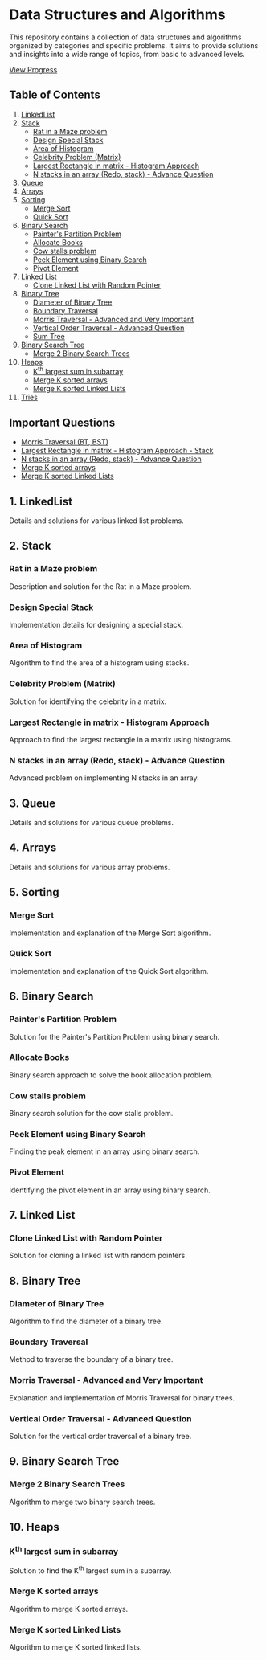 # Data Structures and Algorithms

This repository contains a collection of data structures and algorithms organized by categories and specific problems. It aims to provide solutions and insights into a wide range of topics, from basic to advanced levels.

<a href="https://docs.google.com/spreadsheets/d/1HBIi-CXJ81h29jABD4nxjuTuohppMX3bxhoOIP5uvnQ/edit?usp=sharing">View Progress</a>

## Table of Contents

1. [LinkedList](#1-linkedlist)
2. [Stack](#2-stack)
   - [Rat in a Maze problem](#rat-in-a-maze-problem)
   - [Design Special Stack](#design-special-stack)
   - [Area of Histogram](#area-of-histogram)
   - [Celebrity Problem (Matrix)](#celebrity-problem-matrix)
   - [Largest Rectangle in matrix - Histogram Approach](#largest-rectangle-in-matrix---histogram-approach)
   - [N stacks in an array (Redo, stack) - Advance Question](#n-stacks-in-an-array-redo-stack---advance-question)
3. [Queue](#3-queue)
4. [Arrays](#4-arrays)
5. [Sorting](#5-sorting)
   - [Merge Sort](#merge-sort)
   - [Quick Sort](#quick-sort)
6. [Binary Search](#6-binary-search)
   - [Painter's Partition Problem](#painters-partition-problem)
   - [Allocate Books](#allocate-books)
   - [Cow stalls problem](#cow-stalls-problem)
   - [Peek Element using Binary Search](#peek-element-using-binary-search)
   - [Pivot Element](#pivot-element)
7. [Linked List](#7-linked-list)
   - [Clone Linked List with Random Pointer](#clone-linked-list-with-random-pointer)
8. [Binary Tree](#8-binary-tree)
   - [Diameter of Binary Tree](#diameter-of-binary-tree)
   - [Boundary Traversal](#boundary-traversal)
   - [Morris Traversal - Advanced and Very Important](#morris-traversal---advanced-and-very-important)
   - [Vertical Order Traversal - Advanced Question](#vertical-order-traversal---advanced-question)
   - [Sum Tree]()
9. [Binary Search Tree](#9-binary-search-tree)
   - [Merge 2 Binary Search Trees](#merge-2-binary-search-trees)
10. [Heaps](#10-heaps)
    - [K<sup>th</sup> largest sum in subarray](#kth-largest-sum-in-subarray)
    - [Merge K sorted arrays](#merge-k-sorted-arrays)
    - [Merge K sorted Linked Lists](#merge-k-sorted-linked-lists)
11. [Tries](#11-tries)

## Important Questions

- [Morris Traversal (BT, BST)](#morris-traversal---advanced-and-very-important)
- [Largest Rectangle in matrix - Histogram Approach - Stack](#largest-rectangle-in-matrix---histogram-approach)
- [N stacks in an array (Redo, stack) - Advance Question](#n-stacks-in-an-array-redo-stack---advance-question)
- [Merge K sorted arrays](#merge-k-sorted-arrays)
- [Merge K sorted Linked Lists](#merge-k-sorted-linked-lists)

## 1. LinkedList

Details and solutions for various linked list problems.

## 2. Stack

### Rat in a Maze problem

Description and solution for the Rat in a Maze problem.

### Design Special Stack

Implementation details for designing a special stack.

### Area of Histogram

Algorithm to find the area of a histogram using stacks.

### Celebrity Problem (Matrix)

Solution for identifying the celebrity in a matrix.

### Largest Rectangle in matrix - Histogram Approach

Approach to find the largest rectangle in a matrix using histograms.

### N stacks in an array (Redo, stack) - Advance Question

Advanced problem on implementing N stacks in an array.

## 3. Queue

Details and solutions for various queue problems.

## 4. Arrays

Details and solutions for various array problems.

## 5. Sorting

### Merge Sort

Implementation and explanation of the Merge Sort algorithm.

### Quick Sort

Implementation and explanation of the Quick Sort algorithm.

## 6. Binary Search

### Painter's Partition Problem

Solution for the Painter's Partition Problem using binary search.

### Allocate Books

Binary search approach to solve the book allocation problem.

### Cow stalls problem

Binary search solution for the cow stalls problem.

### Peek Element using Binary Search

Finding the peak element in an array using binary search.

### Pivot Element

Identifying the pivot element in an array using binary search.

## 7. Linked List

### Clone Linked List with Random Pointer

Solution for cloning a linked list with random pointers.

## 8. Binary Tree

### Diameter of Binary Tree

Algorithm to find the diameter of a binary tree.

### Boundary Traversal

Method to traverse the boundary of a binary tree.

### Morris Traversal - Advanced and Very Important

Explanation and implementation of Morris Traversal for binary trees.

### Vertical Order Traversal - Advanced Question

Solution for the vertical order traversal of a binary tree.

## 9. Binary Search Tree

### Merge 2 Binary Search Trees

Algorithm to merge two binary search trees.

## 10. Heaps

### K<sup>th</sup> largest sum in subarray

Solution to find the K<sup>th</sup> largest sum in a subarray.

### Merge K sorted arrays

Algorithm to merge K sorted arrays.

### Merge K sorted Linked Lists

Algorithm to merge K sorted linked lists.

<!--details>        ----  Create a markdown using this template
  <summary>Click to expand</summary>

  Your hidden content goes here.
</details-->
